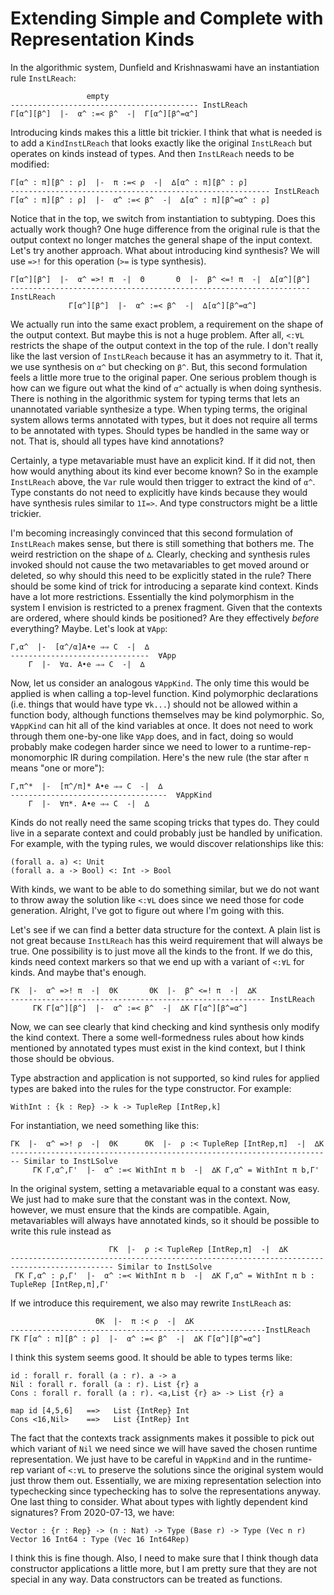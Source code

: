 # Extending Simple and Complete with Representation Kinds

In the algorithmic system, Dunfield and Krishnaswami have an instantiation
rule `InstLReach`:

                     empty
    ------------------------------------------ InstLReach
    Γ[α^][β^]  |-  α^ :=< β^  -|  Γ[α^][β^=α^]

Introducing kinds makes this a little bit trickier. I think that what
is needed is to add a `KindInstLReach` that looks exactly like the
original `InstLReach` but operates on kinds instead of types. And then
`InstLReach` needs to be modified:

    Γ[α^ : π][β^ : ρ]  |-  π :=< ρ  -|  ∆[α^ : π][β^ : ρ]
    ---------------------------------------------------------- InstLReach
    Γ[α^ : π][β^ : ρ]  |-  α^ :=< β^  -|  ∆[α^ : π][β^=α^ : ρ]

Notice that in the top, we switch from instantiation to subtyping. Does
this actually work though? One huge difference from the original rule is
that the output context no longer matches the general shape of the input
context. Let's try another approach. What about introducing kind synthesis?
We will use `=>!` for this operation (`>=` is type synthesis).

    Γ[α^][β^]  |-  α^ =>! π  -|  Θ       Θ  |-  β^ <=! π  -|  ∆[α^][β^]
    ------------------------------------------------------------------- InstLReach
                 Γ[α^][β^]  |-  α^ :=< β^  -|  ∆[α^][β^=α^]

We actually run into the same exact problem, a requirement on the shape
of the output context. But maybe this is not a huge problem. After all,
`<:∀L` restricts the shape of the output context in the top of the rule.
I don't really like the last version of `InstLReach` because it has an
asymmetry to it. That it, we use synthesis on `α^` but checking on `β^`.
But, this second formulation feels a little more true to the original
paper. One serious problem though is how can we figure out what the kind
of `α^` actually is when doing synthesis. There is nothing in the algorithmic
system for typing terms that lets an unannotated variable synthesize a type.
When typing terms, the original system allows terms annotated with types,
but it does not require all terms to be annotated with types. Should types
be handled in the same way or not. That is, should all types have kind
annotations?

Certainly, a type metavariable must have an explicit kind. If it did not,
then how would anything about its kind ever become known? So in the example
`InstLReach` above, the `Var` rule would then trigger to extract the kind
of `α^`. Type constants do not need to explicitly have kinds because they
would have synthesis rules similar to `1I=>`. And type constructors might
be a little trickier.

I'm becoming increasingly convinced that this second formulation of
`InstLReach` makes sense, but there is still something that bothers me.
The weird restriction on the shape of `∆`. Clearly, checking and
synthesis rules invoked should not cause the two metavariables to get
moved around or deleted, so why should this need to be explicitly stated
in the rule? There should be some kind of trick for introducing a separate
kind context. Kinds have a lot more restrictions. Essentially the kind
polymorphism in the system I envision is restricted to a prenex fragment.
Given that the contexts are ordered, where should kinds be positioned?
Are they effectively *before* everything? Maybe. Let's look at `∀App`:

    Γ,α^  |-  [α^/α]A•e ⇒⇒ C  -|  ∆
    -------------------------------  ∀App
        Γ  |-  ∀α. A•e ⇒⇒ C  -|  ∆

Now, let us consider an analogous `∀AppKind`. The only time this would be
applied is when calling a top-level function. Kind polymorphic declarations
(i.e. things that would have type `∀k...`) should not be allowed within a
function body, although functions themselves may be kind polymorphic. So,
`∀AppKind` can hit all of the kind variables at once. It does not need to
work through them one-by-one like `∀App` does, and in fact, doing so would
probably make codegen harder since we need to lower to a
runtime-rep-monomorphic IR during compilation. Here's the new rule (the star
after `π` means "one or more"):

    Γ,π^*  |-  [π^/π]* A•e ⇒⇒ C  -|  ∆
    -----------------------------------  ∀AppKind
        Γ  |-  ∀π*. A•e ⇒⇒ C  -|  ∆

Kinds do not really need the same scoping tricks that types do. They
could live in a separate context and could probably just be handled
by unification. For example, with the typing rules, we would discover
relationships like this: 

    (forall a. a) <: Unit
    (forall a. a -> Bool) <: Int -> Bool

With kinds, we want to be able to do something similar, but we do
not want to throw away the solution like `<:∀L` does since we need
those for code generation. Alright, I've got to figure out where I'm
going with this.

Let's see if we can find a better data structure for the context.  A plain list
is not great because `InstLReach` has this weird requirement that will always
be true. One possibility is to just move all the kinds to the front. If we
do this, kinds need context markers so that we end up with a variant of
`<:∀L` for kinds. And maybe that's enough.

    ΓK  |-  α^ =>! π  -|  ΘK       ΘK  |-  β^ <=! π  -|  ∆K
    --------------------------------------------------------- InstLReach
         ΓK Γ[α^][β^]  |-  α^ :=< β^  -|  ∆K Γ[α^][β^=α^]

Now, we can see clearly that kind checking and kind synthesis only modify
the kind context. There a some well-formedness rules about how kinds mentioned
by annotated types must exist in the kind context, but I think those should
be obvious.

Type abstraction and application is not supported, so kind rules for
applied types are baked into the rules for the type constructor. For example:

    WithInt : {k : Rep} -> k -> TupleRep [IntRep,k]

For instantiation, we need something like this:

    ΓK  |-  α^ =>! ρ  -|  ΘK      ΘK  |-  ρ :< TupleRep [IntRep,π]  -|  ∆K
    ------------------------------------------------------------------------ Similar to InstLSolve
         ΓK Γ,α^,Γ'  |-  α^ :=< WithInt π b  -|  ∆K Γ,α^ = WithInt π b,Γ'

In the original system, setting a metavariable equal to a constant was easy.
We just had to make sure that the constant was in the context. Now, however,
we must ensure that the kinds are compatible. Again, metavariables will always
have annotated kinds, so it should be possible to write this rule instead as

                          ΓK  |-  ρ :< TupleRep [IntRep,π]  -|  ∆K
    --------------------------------------------------------------------------------------------- Similar to InstLSolve
     ΓK Γ,α^ : ρ,Γ'  |-  α^ :=< WithInt π b  -|  ∆K Γ,α^ = WithInt π b : TupleRep [IntRep,π],Γ'

If we introduce this requirement, we also may rewrite `InstLReach` as:

                       ΘK  |-  π :< ρ  -|  ∆K
    ---------------------------------------------------------InstLReach
    ΓK Γ[α^ : π][β^ : ρ]  |-  α^ :=< β^  -|  ∆K Γ[α^][β^=α^]

I think this system seems good. It should be able to types terms like:

    id : forall r. forall (a : r). a -> a
    Nil : forall r. forall (a : r). List {r} a
    Cons : forall r. forall (a : r). <a,List {r} a> -> List {r} a
    
    map id [4,5,6]   ==>   List {IntRep} Int
    Cons <16,Nil>    ==>   List {IntRep} Int

The fact that the contexts track assignments makes it possible to pick
out which variant of `Nil` we need since we will have saved the chosen
runtime representation. We just have to be careful in `∀AppKind` and in
the runtime-rep variant of `<:∀L` to preserve the solutions since the
original system would just throw them out. Essentially, we are mixing
representation selection into typechecking since typechecking has to
solve the representations anyway.  One last thing to consider. What about
types with lightly dependent kind signatures? From 2020-07-13, we have:

    Vector : {r : Rep} -> (n : Nat) -> Type (Base r) -> Type (Vec n r)
    Vector 16 Int64 : Type (Vec 16 Int64Rep)

I think this is fine though. Also, I need to make sure that I think though
data constructor applications a little more, but I am pretty sure that
they are not special in any way. Data constructors can be treated as
functions.
